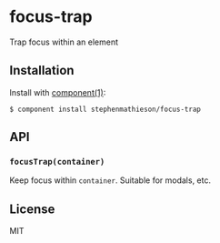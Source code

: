 
# focus-trap

  Trap focus within an element

## Installation

  Install with [component(1)](http://component.io):

    $ component install stephenmathieson/focus-trap

## API

### `focusTrap(container)`

  Keep focus within `container`.  Suitable for modals, etc.

## License

  MIT

